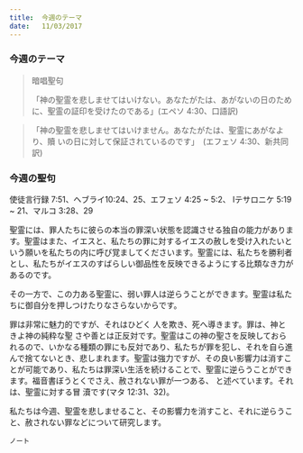 ```yaml
---
title:  今週のテーマ
date:   11/03/2017
---
```


### 今週のテーマ

> <p>暗唱聖句</p>
> 「神の聖霊を悲しませてはいけない。あなたがたは、あがないの日のために、聖霊の証印を受けたのである」(エペソ 4:30、口語訳)

> <p></p>
> 「神の聖霊を悲しませてはいけません。あなたがたは、聖霊にあがなより、贖 いの日に対して保証されているのです」　(エフェソ 4:30、新共同訳)

### 今週の聖句

使徒言行録 7:51、ヘブライ10:24、25、エフェソ 4:25 ~ 5:2、	Iテサロニケ 5:19 ~ 21、マルコ 3:28、29

 聖霊には、罪人たちに彼らの本当の罪深い状態を認識させる独自の能力があります。聖霊はまた、イエスと、私たちの罪に対するイエスの赦しを受け入れたいという願いを私たちの内に呼び覚ましてくださいます。聖霊には、私たちを勝利者とし、私たちがイエスのすばらしい御品性を反映できるようにする比類なき力があるのです。

 その一方で、この力ある聖霊に、弱い罪人は逆らうことができます。聖霊は私たちに御自分を押しつけたりなさらないからです。

 罪は非常に魅力的ですが、それはひどく 人を欺き、死へ導きます。罪は、神ときよ神の純粋な聖 さや善とは正反対です。聖霊はこの神の聖さを反映しておられるので、いかなる種類の罪にも反対であり、私たちが罪を犯し、それを自ら進んで捨てないとき、悲しまれます。聖霊は強力ですが、その良い影響力は消すことが可能であり、私たちは罪深い生活を続けることで、聖霊に逆らうことができます。福音書ぼうとくでさえ、赦されない罪が一つある、 と述べています。それは、聖霊に対する冒 瀆です(マタ 12:31、32)。

 私たちは今週、聖霊を悲しませること、その影響力を消すこと、それに逆らうこと、赦されない罪などについて研究します。

`ノート`
